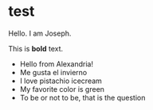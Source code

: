 # test

Hello. 
I am Joseph.

This is **bold** text. 

- Hello from Alexandria!
- Me gusta el invierno
- I love pistachio icecream
- My favorite color is green
- To be or not to be, that is the question
